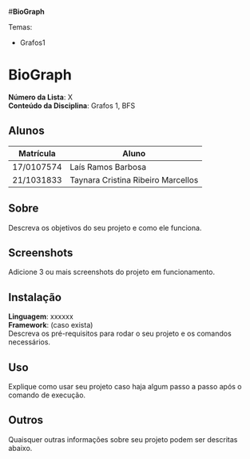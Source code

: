 #**BioGraph** 

Temas:
 - Grafos1
  
 


# **BioGraph**

**Número da Lista**: X<br>
**Conteúdo da Disciplina**: Grafos 1, BFS<br>

## Alunos
|Matrícula | Aluno |
| -- | -- |
| 17/0107574  | Laís Ramos Barbosa |
| 21/1031833  |  Taynara Cristina Ribeiro Marcellos |

## Sobre 
Descreva os objetivos do seu projeto e como ele funciona. 

## Screenshots
Adicione 3 ou mais screenshots do projeto em funcionamento.

## Instalação 
**Linguagem**: xxxxxx<br>
**Framework**: (caso exista)<br>
Descreva os pré-requisitos para rodar o seu projeto e os comandos necessários.

## Uso 
Explique como usar seu projeto caso haja algum passo a passo após o comando de execução.

## Outros 
Quaisquer outras informações sobre seu projeto podem ser descritas abaixo.




